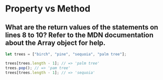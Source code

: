 # Property vs Method

## What are the return values of the statements on lines 8 to 10? Refer to the MDN documentation about the Array object for help.

```javascript
let trees = ["birch", "pine", "sequoia", "palm tree"];

trees[trees.length - 1]; // => 'palm tree'
trees.pop(); // => 'pam tree'
trees[trees.length - 1]; // => 'sequoia'
```
